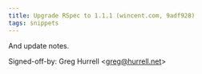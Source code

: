 ```yaml
---
title: Upgrade RSpec to 1.1.1 (wincent.com, 9adf928)
tags: snippets
---
```


And update notes.

Signed-off-by: Greg Hurrell &lt;greg@hurrell.net&gt;
